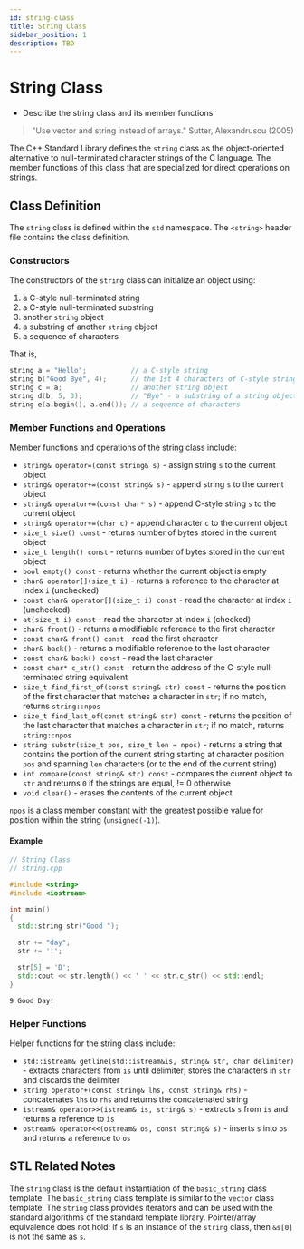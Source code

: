 ```yaml
---
id: string-class
title: String Class
sidebar_position: 1
description: TBD
---
```


# String Class

- Describe the string class and its member functions

> "Use vector and string instead of arrays." Sutter, Alexandruscu (2005)

The C++ Standard Library defines the `string` class as the object-oriented alternative to null-terminated character strings of the C language. The member functions of this class that are specialized for direct operations on strings.

## Class Definition

The `string` class is defined within the `std` namespace. The `<string>` header file contains the class definition.

### Constructors

The constructors of the `string` class can initialize an object using:

1. a C-style null-terminated string
2. a C-style null-terminated substring
3. another `string` object
4. a substring of another `string` object
5. a sequence of characters

That is,

```cpp
string a = "Hello";           // a C-style string
string b("Good Bye", 4);      // the 1st 4 characters of C-style string
string c = a;                 // another string object
string d(b, 5, 3);            // "Bye" - a substring of a string object
string e(a.begin(), a.end()); // a sequence of characters
```

### Member Functions and Operations

Member functions and operations of the string class include:

- `string& operator=(const string& s)` - assign string `s` to the current object
- `string& operator+=(const string& s)` - append string `s` to the current object
- `string& operator+=(const char* s)` - append C-style string `s` to the current object
- `string& operator+=(char c)` - append character `c` to the current object
- `size_t size() const` - returns number of bytes stored in the current object
- `size_t length() const` - returns number of bytes stored in the current object
- `bool empty() const` - returns whether the current object is empty
- `char& operator[](size_t i)` - returns a reference to the character at index `i` (unchecked)
- `const char& operator[](size_t i) const` - read the character at index `i` (unchecked)
- `at(size_t i) const` - read the character at index `i` (checked)
- `char& front()` - returns a modifiable reference to the first character
- `const char& front() const` - read the first character
- `char& back()` - returns a modifiable reference to the last character
- `const char& back() const` - read the last character
- `const char* c_str() const` - return the address of the C-style null-terminated string equivalent
- `size_t find_first_of(const string& str) const` - returns the position of the first character that matches a character in `str`; if no match, returns `string::npos`
- `size_t find_last_of(const string& str) const` - returns the position of the last character that matches a character in `str`; if no match, returns `string::npos`
- `string substr(size_t pos, size_t len = npos)` - returns a string that contains the portion of the current string starting at character position `pos` and spanning `len` characters (or to the end of the current string)
- `int compare(const string& str) const` - compares the current object to `str` and returns `0` if the strings are equal, != 0 otherwise
- `void clear()` - erases the contents of the current object

`npos` is a class member constant with the greatest possible value for position within the string (`unsigned(-1)`).

#### Example

```cpp
// String Class
// string.cpp

#include <string>
#include <iostream>

int main()
{
  std::string str("Good ");

  str += "day";
  str += '!';

  str[5] = 'D';
  std::cout << str.length() << ' ' << str.c_str() << std::endl;
}
```

```
9 Good Day!
```

### Helper Functions

Helper functions for the string class include:

- `std::istream& getline(std::istream&is, string& str, char delimiter)` - extracts characters from `is` until delimiter; stores the characters in `str` and discards the delimiter
- `string operator+(const string& lhs, const string& rhs)` - concatenates `lhs` to `rhs` and returns the concatenated string
- `istream& operator>>(istream& is, string& s)` - extracts `s` from `is` and returns a reference to `is`
- `ostream& operator<<(ostream& os, const string& s)` - inserts `s` into `os` and returns a reference to `os`

## STL Related Notes

The `string` class is the default instantiation of the `basic_string` class template. The `basic_string` class template is similar to the `vector` class template. The `string` class provides iterators and can be used with the standard algorithms of the standard template library. Pointer/array equivalence does not hold: if `s` is an instance of the `string` class, then `&s[0]` is not the same as `s`.
